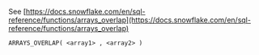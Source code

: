 See [https://docs.snowflake.com/en/sql-reference/functions/arrays_overlap](https://docs.snowflake.com/en/sql-reference/functions/arrays_overlap)
```
ARRAYS_OVERLAP( <array1> , <array2> )
```
